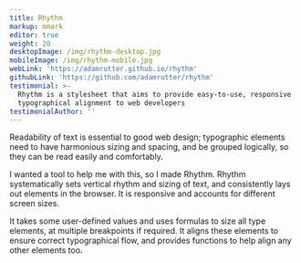 ```yaml
---
title: Rhythm
markup: mmark
editor: true
weight: 20
desktopImage: /img/rhythm-desktop.jpg
mobileImage: /img/rhythm-mobile.jpg
webLink: 'https://adamrutter.github.io/rhythm'
githubLink: 'https://github.com/adamrutter/rhythm'
testimonial: >-
  Rhythm is a stylesheet that aims to provide easy-to-use, responsive
  typographical alignment to web developers
testimonialAuthor: ''
---
```


Readability of text is essential to good web design; typographic elements need to have harmonious sizing and spacing, and be grouped logically, so they can be read easily and comfortably.

I wanted a tool to help me with this, so I made Rhythm. Rhythm systematically sets vertical rhythm and sizing of text, and consistently lays out elements in the browser. It is responsive and accounts for different screen sizes.

It takes some user-defined values and uses formulas to size all type elements, at multiple breakpoints if required. It aligns these elements to ensure correct typographical flow, and provides functions to help align any other elements too.
